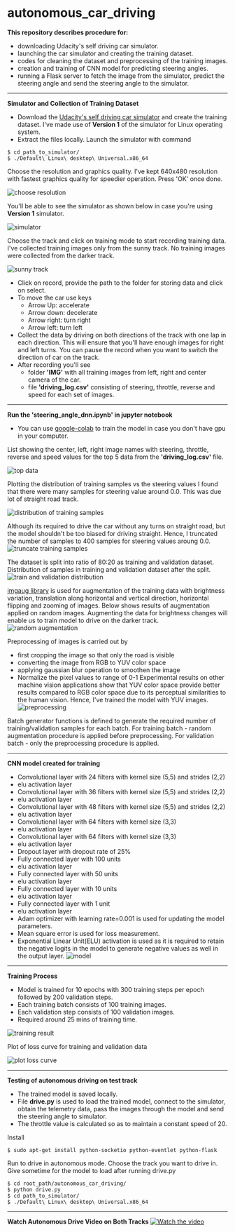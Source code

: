 # autonomous_car_driving 
**This repository describes procedure for:**
- downloading Udacity's self driving car simulator.
- launching the car simulator and creating the training dataset.
- codes for cleaning the dataset and preprocessing of the training images.
- creation and training of CNN model for predicting steering angles.
- running a Flask server to fetch the image from the simulator, predict the steering angle and send the steering angle to the simulator.

--------------------------------------
**Simulator and Collection of Training Dataset**
- Download the [Udacity's self driving car simulator](https://github.com/udacity/self-driving-car-sim) and create the training dataset. I've made use of **Version 1** of the simulator for Linux operating system.
- Extract the files locally. Launch the simulator with command
```
$ cd path_to_simulator/
$ ./Default\ Linux\ desktop\ Universal.x86_64
```
Choose the resolution and graphics quality. I've kept 640x480 resolution with fastest graphics quality for speedier operation. Press 'OK' once done.

![choose resolution](images/choose_resolution.png)

You'll be able to see the simulator as shown below in case you're using **Version 1** simulator.

![simulator](images/simulator.png)

Choose the track and click on training mode to start recording training data. I've collected training images only from the sunny track. No training images were collected from the darker track.

![sunny track](images/sunny_track_training.png)

- Click on record, provide the path to the folder for storing data and click on select. 
- To move the car use keys
  - Arrow Up: accelerate 
  - Arrow down: decelerate
  - Arrow right: turn right
  - Arrow left: turn left
- Collect the data by driving on both directions of the track with one lap in each direction. This will ensure that you'll have enough images for right and left turns. You can pause the record when you want to switch the direction of car on the track.
- After recording you'll see 
  - folder **'IMG'** with all training images from left, right and center camera of the car.
  - file **'driving_log.csv'** consisting of steering, throttle, reverse and speed for each set of images.

--------------------------------------
**Run the 'steering_angle_dnn.ipynb' in jupyter notebook**
- You can use [google-colab](https://colab.research.google.com) to train the model in case you don't have gpu in your computer.

List showing the center, left, right image names with steering, throttle, reverse and speed values for the top 5 data from the **'driving_log.csv'** file.

![top data](images/data_head.png)

Plotting the distribution of training samples vs the steering values I found that there were many samples for steering value around 0.0. This was due lot of straight road track.

![distribution of training samples](images/histogram_images_vs_steering_anlges.png)

Although its required to drive the car without any turns on straight road, but the model shouldn't be too biased for driving straight. Hence, I truncated the number of samples to 400 samples for steering values aroung 0.0.
![truncate training samples](images/truncated_histogram.png)

The dataset is split into ratio of 80:20 as training and validation dataset. Distribution of samples in training and validation dataset after the split.
![train and validation distribution](images/Distribution_training_validation.png)

[imgaug library](https://imgaug.readthedocs.io/en/latest/) is used for augmentation of the training data with brightness variation, translation along horizontal and vertical direction, horizontal flipping and zooming of images. Below shows results of augmentation applied on random images. Augmenting the data for brightness changes will enable us to train model to drive on the darker track.
![random augmentation](images/Random_augmentation.png)

Preprocessing of images is carried out by 
- first cropping the image so that only the road is visible
- converting the image from RGB to YUV color space
- applying gaussian blur operation to smoothen the image
- Normalize the pixel values to range of 0-1
Experimental results on other machine vision applications show that YUV color space provide better results compared to RGB color space due to its perceptual similarities to
the human vision. Hence, I've trained the model with YUV images.
![preprocessing](images/preprocess_image.png)

Batch generator functions is defined to generate the required number of training/validation samples for each batch. 
For training batch - random augmentation procedure is applied before preprocessing.
For validation batch - only the preprocessing procedure is applied. 

--------------------------------------
**CNN model created for training**
- Convolutional layer with 24 filters with kernel size (5,5) and strides (2,2)
- elu activation layer
- Convolutional layer with 36 filters with kernel size (5,5) and strides (2,2)
- elu activation layer
- Convolutional layer with 48 filters with kernel size (5,5) and strides (2,2)
- elu activation layer
- Convolutional layer with 64 filters with kernel size (3,3)
- elu activation layer
- Convolutional layer with 64 filters with kernel size (3,3)
- elu activation layer
- Dropout layer with dropout rate of 25%
- Fully connected layer with 100 units
- elu activation layer
- Fully connected layer with 50 units
- elu activation layer
- Fully connected layer with 10 units
- elu activation layer
- Fully connected layer with 1 unit
- elu activation layer
- Adam optimizer with learning rate=0.001 is used for updating the model parameters.
- Mean square error is used for loss measurement.
- Exponential Linear Unit(ELU) activation is used as it is required to retain the negative logits in the model to generate negative values as well in the output layer.
![model](images/model.png)

--------------------------------------
**Training Process**
- Model is trained for 10 epochs with 300 training steps per epoch followed by 200 validation steps. 
- Each training batch consists of 100 training images.
- Each validation step consists of 100 validation images. 
- Required around 25 mins of training time.

![training result](images/training_fit_gen.png)

Plot of loss curve for training and validation data

![plot loss curve](images/plot_loss_curve.png)

--------------------------------------
**Testing of autonomous driving on test track**
- The trained model is saved locally. 
- File **drive.py** is used to load the trained model, connect to the simulator, obtain the telemetry data, pass the images through the model and send the steering angle to simulator. 
- The throttle value is calculated so as to maintain a constant speed of 20.

Install
```
$ sudo apt-get install python-socketio python-eventlet python-flask
```

Run to drive in autonomous mode. Choose the track you want to drive in. Give sometime for the model to load after running drive.py
```
$ cd root_path/autonomous_car_driving/
$ python drive.py
$ cd path_to_simulator/
$ ./Default\ Linux\ desktop\ Universal.x86_64
```

--------------------------------------
**Watch Autonomous Drive Video on Both Tracks**
[![Watch the video](images/autonomous_driving2.png)](https://youtu.be/ozstXJIiAoA)
